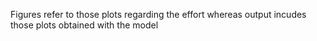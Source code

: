 Figures refer to those plots regarding the effort whereas output incudes those plots obtained with the model
